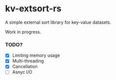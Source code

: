 # kv-extsort-rs

A simple external sort library for key-value datasets.

Work in progress.

### TODO?

- [x] Limiting memory usage
- [x] Multi-threading
- [x] Cancellation
- [ ] Asnyc I/O
